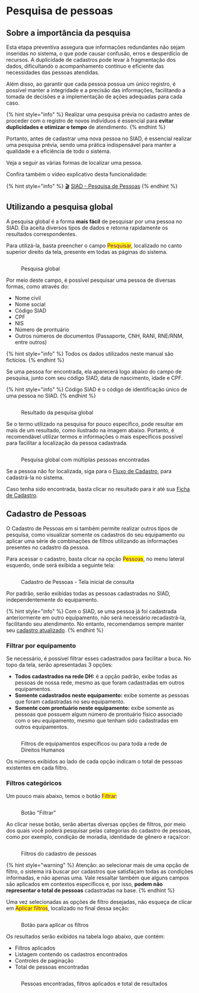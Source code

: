 # Pesquisa de pessoas

## Sobre a importância da pesquisa

Esta etapa preventiva assegura que informações redundantes não sejam inseridas no sistema, o que pode causar confusão, erros e desperdício de recursos. A duplicidade de cadastros pode levar à fragmentação dos dados, dificultando o acompanhamento contínuo e eficiente das necessidades das pessoas atendidas.&#x20;

Além disso, ao garantir que cada pessoa possua um único registro, é possível manter a integridade e a precisão das informações, facilitando a tomada de decisões e a implementação de ações adequadas para cada caso.&#x20;

{% hint style="info" %}
Realizar uma pesquisa prévia no cadastro antes de proceder com o registro de novos indivíduos é essencial para **evitar duplicidades e otimizar o tempo** de atendimento.
{% endhint %}

Portanto, antes de cadastrar uma nova pessoa no SIAD, é essencial realizar uma pesquisa prévia, sendo uma prática indispensável para manter a qualidade e a eficiência de todo o sistema.

Veja a seguir as várias formas de localizar uma pessoa.

Confira também o vídeo explicativo desta funcionalidade:

{% hint style="info" %}
[🎬](https://emojiterra.com/pt/claquete/) [SIAD - Pesquisa de Pessoas](https://shorturl.at/axz19)
{% endhint %}

## Utilizando a pesquisa global

A pesquisa global é a forma **mais fácil** de pesquisar por uma pessoa no SIAD. Ela aceita diversos tipos de dados e retorna rapidamente os resultados correspondentes.

Para utilizá-la, basta preencher o campo <mark style="color:purple;">Pesquisar</mark>, localizado no canto superior direito da tela, presente em todas as páginas do sistema.

<figure><img src="../.gitbook/assets/image (60).png" alt=""><figcaption><p>Pesquisa global</p></figcaption></figure>

Por meio deste campo, é possível pesquisar uma pessoa de diversas formas, como através do:

* Nome civil
* Nome social
* Código SIAD
* CPF
* NIS
* Número de prontuário
* Outros números de documentos (Passaporte, CNH, RANI, RNE/RNM, entre outros)

{% hint style="info" %}
Todos os dados utilizados neste manual são fictícios.
{% endhint %}

Se uma pessoa for encontrada, ela aparecerá logo abaixo do campo de pesquisa, junto com seu código SIAD, data de nascimento, idade e CPF.

{% hint style="info" %}
Código SIAD é o código de identificação único de uma pessoa no SIAD.
{% endhint %}

<figure><img src="../.gitbook/assets/image (61).png" alt=""><figcaption><p>Resultado da pesquisa global</p></figcaption></figure>

Se o termo utilizado na pesquisa for pouco específico, pode resultar em mais de um resultado, como ilustrado na imagem abaixo. Portanto, é recomendável utilizar termos e informações o mais específicos possível para facilitar a localização da pessoa cadastrada.

<figure><img src="../.gitbook/assets/image (62).png" alt=""><figcaption><p>Pesquisa global com múltiplas pessoas encontradas</p></figcaption></figure>

Se a pessoa não for localizada, siga para o [Fluxo de Cadastro](cadastro.md), para cadastrá-la no sistema.

Caso tenha sido encontrada, basta clicar no resultado para ir até sua [Ficha de Cadastro](ficha.md).

## Cadastro de Pessoas

O Cadastro de Pessoas em si também permite realizar outros tipos de pesquisa, como visualizar somente os cadastros do seu equipamento ou aplicar uma série de combinações de filtros utilizando as informações presentes no cadastro da pessoa.

Para acessar o cadastro, basta clicar na opção <mark style="color:purple;">Pessoas</mark>, no menu lateral esquerdo, onde será exibida a seguinte tela:

<figure><img src="../.gitbook/assets/image (20).png" alt=""><figcaption><p>Cadastro de Pessoas - Tela inicial de consulta</p></figcaption></figure>

Por padrão, serão exibidas todas as pessoas cadastradas no SIAD, independentemente do equipamento.

{% hint style="info" %}
Com o SIAD, se uma pessoa já foi cadastrada anteriormente em outro equipamento, não será necessário recadastrá-la, facilitando seu atendimento. No entanto, recomendamos sempre manter seu [cadastro atualizado](alteracao.md).
{% endhint %}

### Filtrar por equipamento

Se necessário, é possível filtrar esses cadastrados para facilitar a buca. No topo da tela, serão apresentadas 3 opções:

* **Todos cadastrados na rede DH:** é a opção padrão, exibe todas as pessoas de nossa rede, mesmo as que foram cadastradas em outros equipamentos.
* **Somente cadastrados neste equipamento:** exibe somente as pessoas que foram cadastradas no seu equipamento.
* **Somente com prontuário neste equipamento:** exibe somente as pessoas que possuem algum número de prontuário físico associado com o seu equipamento, mesmo que tenham sido cadastradas em outros equipamentos.

<figure><img src="../.gitbook/assets/image (21).png" alt=""><figcaption><p>Filtros de equipamentos específicos ou para toda a rede de Direitos Humanos</p></figcaption></figure>

Os números exibidos ao lado de cada opção indicam o total de pessoas existentes em cada filtro.

### Filtros categóricos

Um pouco mais abaixo, temos o botão <mark style="color:purple;">Filtrar</mark>:

<figure><img src="../.gitbook/assets/image (63).png" alt=""><figcaption><p>Botão "Filtrar"</p></figcaption></figure>

Ao clicar nesse botão, serão abertas diversas opções de filtros, por meio dos quais você poderá pesquisar pelas categorias do cadastro de pessoas, como por exemplo, condição de moradia, identidade de gênero e raça/cor:

<figure><img src="../.gitbook/assets/image (64).png" alt=""><figcaption><p>Filtros do cadastro de pessoas</p></figcaption></figure>

{% hint style="warning" %}
Atenção: ao selecionar mais de uma opção de filtro, o sistema irá buscar por cadastros que satisfaçam todas as condições informadas, e não apenas uma. Vale ressaltar também que alguns campos são aplicados em contextos específicos e, por isso, **podem não representar o total de pessoas** cadastradas na base.
{% endhint %}

Uma vez selecionadas as opções de filtro desejadas, não esqueça de clicar em <mark style="color:purple;">Aplicar filtros</mark>, localizado no final dessa seção:

<figure><img src="../.gitbook/assets/image (66).png" alt=""><figcaption><p>Botão para aplicar os filtros</p></figcaption></figure>

Os resultados serão exibidos na tabela logo abaixo, que contém:

* Filtros aplicados
* Listagem contendo os cadastros encontrados
* Controles de paginação
* Total de pessoas encontradas

<figure><img src="../.gitbook/assets/image (25).png" alt=""><figcaption><p>Pessoas encontradas, filtros aplicados e total de resultados</p></figcaption></figure>

